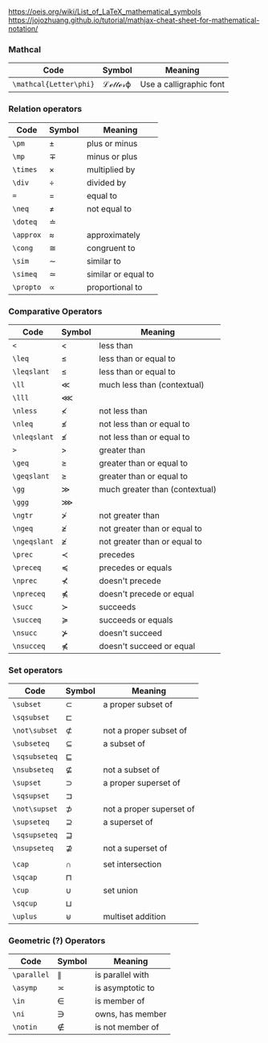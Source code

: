 https://oeis.org/wiki/List_of_LaTeX_mathematical_symbols
https://jojozhuang.github.io/tutorial/mathjax-cheat-sheet-for-mathematical-notation/


### Mathcal
|Code|Symbol|Meaning|
|--|--|--|
|`\mathcal{Letter\phi}`|$\mathcal{Letter\phi}$| Use a calligraphic font|

### Relation operators
|Code|Symbol|Meaning|
|--|--|--|
|`\pm`|$\pm$|plus or minus|
|`\mp`|$\mp$|minus or plus|
|`\times`|$\times$|multiplied by|
|`\div`|$\div$|divided by|
|`=` | $=$ | equal to|
|`\neq`|$\neq$|not equal to|
|`\doteq` | $\doteq$ | |
|`\approx`|$\approx$|approximately|
|`\cong`|$\cong$|congruent to|
|`\sim`|$\sim$|similar to|
|`\simeq`|$\simeq$|similar or equal to|
|`\propto`|$\propto$|proportional to|

### Comparative Operators
|Code|Symbol|Meaning|
|--|--|--|
|`<`|$<$|less than|
|`\leq`|$\leq$|less than or equal to|
|`\leqslant`|$\leqslant$|less than or equal to|
|`\ll`|$\ll$|much less than (contextual)|
|`\lll`|$\lll$| |
|`\nless`|$\nless$|not less than|
|`\nleq`|$\nleq$|not less than or equal to|
|`\nleqslant`|$\nleqslant$|not less than or equal to|
|`>`|$>$|greater than|
|`\geq`|$\geq$|greater than or equal to|
|`\geqslant`|$\geqslant$|greater than or equal to|
|`\gg`|$\gg$|much greater than (contextual)|
|`\ggg`|$\ggg$| |
|`\ngtr`|$\ngtr$|not greater than|
|`\ngeq`|$\ngeq$|not greater than or equal to|
|`\ngeqslant`|$\ngeqslant$|not greater than or equal to|
|`\prec`|$\prec$|precedes|
|`\preceq`|$\preceq$|precedes or equals|
|`\nprec`|$\nprec$|doesn't precede|
|`\npreceq`|$\npreceq$|doesn't precede or equal|
|`\succ`|$\succ$|succeeds|
|`\succeq`|$\succeq$|succeeds or equals|
|`\nsucc`|$\nsucc$|doesn't succeed|
|`\nsucceq`|$\npreceq$|doesn't succeed or equal|

### Set operators
|Code|Symbol|Meaning|
|--|--|--|
|`\subset`|$\subset$|a proper subset of|
|`\sqsubset`|$\sqsubset$| |
|`\not\subset`|$\not\subset$|not a proper subset of|
|`\subseteq`|$\subseteq$|a subset of|
|`\sqsubseteq`|$\sqsubseteq$| |
|`\nsubseteq`|$\nsubseteq$|not a subset of|
|`\supset`|$\supset$|a proper superset of|
|`\sqsupset`|$\sqsupset$| |
|`\not\supset`|$\not\supset$|not a proper superset of|
|`\supseteq`|$\supseteq$|a superset of|
|`\sqsupseteq`|$\sqsupseteq$| |
|`\nsupseteq`|$\nsupseteq$|not a superset of|
||
|`\cap`|$\cap$|set intersection|
|`\sqcap`|$\sqcap$||
|`\cup`|$\cup$|set union|
|`\sqcup`|$\sqcup$||
|`\uplus`|$\uplus$|multiset addition|

### Geometric (?) Operators

|Code|Symbol|Meaning|
|--|--|--|
|`\parallel`|$\parallel$|is parallel with|
|`\asymp`|$\asymp$|is asymptotic to|
|`\in`|$\in$|is member of|
|`\ni`|$\ni$|owns, has member|
|`\notin`|$\notin$|is not member of|
